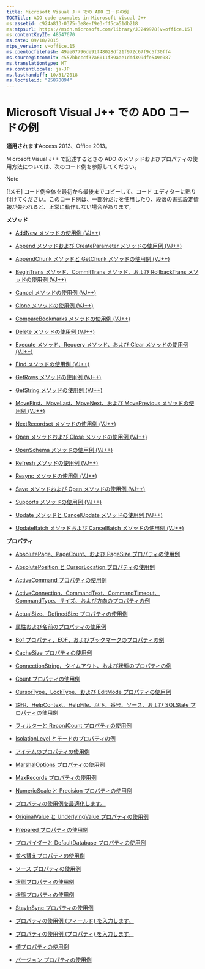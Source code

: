 ```yaml
---
title: Microsoft Visual J++ での ADO コードの例
TOCTitle: ADO code examples in Microsoft Visual J++
ms:assetid: c924a813-0375-3e8e-f9e3-ff5ca51db218
ms:mtpsurl: https://msdn.microsoft.com/library/JJ249978(v=office.15)
ms:contentKeyID: 48547670
ms.date: 09/18/2015
mtps_version: v=office.15
ms.openlocfilehash: 49ae07796de91f48028df21f972c67f9c5f30ff4
ms.sourcegitcommit: c557bbcccf37a6011f89aae1ddd399dfe549d087
ms.translationtype: MT
ms.contentlocale: ja-JP
ms.lasthandoff: 10/31/2018
ms.locfileid: "25870094"
---
```

# <a name="ado-code-examples-in-microsoft-visual-j"></a>Microsoft Visual J++ での ADO コードの例


**適用されます**Access 2013、Office 2013。

Microsoft Visual J++ で記述するときの ADO のメソッドおよびプロパティの使用方法については、次のコード例を参照してください。


> [!NOTE]
> [!メモ] コード例全体を最初から最後までコピーして、コード エディターに貼り付けてください。このコード例は、一部分だけを使用したり、段落の書式設定情報が失われると、正常に動作しない場合があります。



**メソッド**

  - [AddNew メソッドの使用例 (VJ++)](addnew-method-example-vj.md)

  - [Append メソッドおよび CreateParameter メソッドの使用例 (VJ++)](append-and-createparameter-methods-example-vj.md)

  - [AppendChunk メソッドと GetChunk メソッドの使用例 (VJ++)](appendchunk-and-getchunk-methods-example-vj.md)

  - [BeginTrans メソッド、CommitTrans メソッド、および RollbackTrans メソッドの使用例 (VJ++)](begintrans-committrans-and-rollbacktrans-methods-example-vj.md)

  - [Cancel メソッドの使用例 (VJ++)](cancel-method-example-vj.md)

  - [Clone メソッドの使用例 (VJ++)](clone-method-example-vj.md)

  - [CompareBookmarks メソッドの使用例 (VJ++)](comparebookmarks-method-example-vj.md)

  - [Delete メソッドの使用例 (VJ++)](delete-method-example-vj.md)

  - [Execute メソッド、Requery メソッド、および Clear メソッドの使用例 (VJ++)](execute-requery-and-clear-methods-example-vj.md)

  - [Find メソッドの使用例 (VJ++)](find-method-example-vj.md)

  - [GetRows メソッドの使用例 (VJ++)](getrows-method-example-vj.md)

  - [GetString メソッドの使用例 (VJ++)](getstring-method-example-vj.md)

  - [MoveFirst、MoveLast、MoveNext、および MovePrevious メソッドの使用例 (VJ++)](movefirst-movelast-movenext-and-moveprevious-methods-example-vj.md)

  - [NextRecordset メソッドの使用例 (VJ++)](nextrecordset-method-example-vj.md)

  - [Open メソッドおよび Close メソッドの使用例 (VJ++)](open-and-close-methods-example-vj.md)

  - [OpenSchema メソッドの使用例 (VJ++)](openschema-method-example-vj.md)

  - [Refresh メソッドの使用例 (VJ++)](refresh-method-example-vj.md)

  - [Resync メソッドの使用例 (VJ++)](resync-method-example-vj.md)

  - [Save メソッドおよび Open メソッドの使用例 (VJ++)](save-and-open-methods-example-vj.md)

  - [Supports メソッドの使用例 (VJ++)](supports-method-example-vj.md)

  - [Update メソッドと CancelUpdate メソッドの使用例 (VJ++)](update-and-cancelupdate-methods-example-vj.md)

  - [UpdateBatch メソッドおよび CancelBatch メソッドの使用例 (VJ++)](updatebatch-and-cancelbatch-methods-example-vj.md)

**プロパティ**

  - [AbsolutePage、PageCount、および PageSize プロパティの使用例](absolutepage-pagecount-and-pagesize-properties-example-vj.md)

  - [AbsolutePosition と CursorLocation プロパティの使用例](absoluteposition-and-cursorlocation-properties-example-vj.md)

  - [ActiveCommand プロパティの使用例](activecommand-property-example-vj.md)

  - [ActiveConnection、CommandText、CommandTimeout、CommandType、サイズ、および方向のプロパティの例](activeconnection-commandtext-commandtimeout-commandtype-size-and-direction-properties-example-vj.md)

  - [ActualSize、DefinedSize プロパティの使用例](actualsize-and-definedsize-properties-example-vj.md)

  - [属性および名前のプロパティの使用例](attributes-and-name-properties-example-vj.md)

  - [Bof プロパティ、EOF、およびブックマークのプロパティの例](bof-eof-and-bookmark-properties-example-vj.md)

  - [CacheSize プロパティの使用例](cachesize-property-example-vj.md)

  - [ConnectionString、タイムアウト、および状態のプロパティの例](connectionstring-connectiontimeout-and-state-properties-example-vj.md)

  - [Count プロパティの使用例](count-property-example-vj.md)

  - [CursorType、LockType、および EditMode プロパティの使用例](cursortype-locktype-and-editmode-properties-example-vj.md)

  - [説明、HelpContext、HelpFile、以下、番号、ソース、および SQLState プロパティの使用例](description-helpcontext-helpfile-nativeerror-number-source-and-sqlstate-properties-example-vj.md)

  - [フィルターと RecordCount プロパティの使用例](filter-and-recordcount-properties-example-vj.md)

  - [IsolationLevel とモードのプロパティの例](isolationlevel-and-mode-properties-example-vj.md)

  - [アイテムのプロパティの使用例](item-property-example-vj.md)

  - [MarshalOptions プロパティの使用例](marshaloptions-property-example-vj.md)

  - [MaxRecords プロパティの使用例](maxrecords-property-example-vj.md)

  - [NumericScale と Precision プロパティの使用例](numericscale-and-precision-properties-example-vj.md)

  - [プロパティの使用例を最適化します。](optimize-property-example-vj.md)

  - [OriginalValue と UnderlyingValue プロパティの使用例](originalvalue-and-underlyingvalue-properties-example-vj.md)

  - [Prepared プロパティの使用例](prepared-property-example-vj.md)

  - [プロバイダーと DefaultDatabase プロパティの使用例](provider-and-defaultdatabase-properties-example-vj.md)

  - [並べ替えプロパティの使用例](sort-property-example-vj.md)

  - [ソース プロパティの使用例](source-property-example-vj.md)

  - [状態プロパティの使用例](state-property-example-vj.md)

  - [状態プロパティの使用例](status-property-example-vj.md)

  - [StayInSync プロパティの使用例](stayinsync-property-example-vj.md)

  - [プロパティの使用例 (フィールド) を入力します。](https://msdn.microsoft.com/library/jj250207\(v=office.15\))

  - [プロパティの使用例 (プロパティ) を入力します。](https://msdn.microsoft.com/library/jj249182\(v=office.15\))

  - [値プロパティの使用例](value-property-example-vj.md)

  - [バージョン プロパティの使用例](version-property-example-vj.md)

